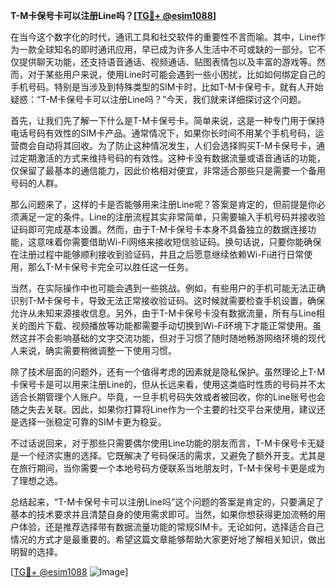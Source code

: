 **T-M卡保号卡可以注册Line吗？[[TG💪+ @esim1088](https://t.me/s/esim1088)]**

在当今这个数字化的时代，通讯工具和社交软件的重要性不言而喻。其中，Line作为一款全球知名的即时通讯应用，早已成为许多人生活中不可或缺的一部分。它不仅提供聊天功能，还支持语音通话、视频通话、贴图表情包以及丰富的游戏等。然而，对于某些用户来说，使用Line时可能会遇到一些小困扰，比如如何绑定自己的手机号码。特别是当涉及到特殊类型的SIM卡时，比如T-M卡保号卡，就有人开始疑惑：“T-M卡保号卡可以注册Line吗？”今天，我们就来详细探讨这个问题。

首先，让我们先了解一下什么是T-M卡保号卡。简单来说，这是一种专门用于保持电话号码有效性的SIM卡产品。通常情况下，如果你长时间不用某个手机号码，运营商会自动将其回收。为了防止这种情况发生，人们会选择购买T-M卡保号卡，通过定期激活的方式来维持号码的有效性。这种卡没有数据流量或语音通话的功能，仅保留了最基本的通信能力，因此价格相对便宜，非常适合那些只是需要一个备用号码的人群。

那么问题来了，这样的卡是否能够用来注册Line呢？答案是肯定的，但前提是你必须满足一定的条件。Line的注册流程其实非常简单，只需要输入手机号码并接收验证码即可完成基本设置。然而，由于T-M卡保号卡本身不具备独立的数据连接功能，这意味着你需要借助Wi-Fi网络来接收短信验证码。换句话说，只要你能确保在注册过程中能够顺利接收到验证码，并且之后愿意继续依赖Wi-Fi进行日常使用，那么T-M卡保号卡完全可以胜任这一任务。

当然，在实际操作中也可能会遇到一些挑战。例如，有些用户的手机可能无法正确识别T-M卡保号卡，导致无法正常接收验证码。这时候就需要检查手机设置，确保允许从未知来源接收信息。另外，由于T-M卡保号卡没有数据流量，所有与Line相关的图片下载、视频播放等功能都需要手动切换到Wi-Fi环境下才能正常使用。虽然这并不会影响基础的文字交流功能，但对于习惯了随时随地畅游网络环境的现代人来说，确实需要稍微调整一下使用习惯。

除了技术层面的问题外，还有一个值得考虑的因素就是隐私保护。虽然理论上T-M卡保号卡是可以用来注册Line的，但从长远来看，使用这类临时性质的号码并不太适合长期管理个人账户。毕竟，一旦手机号码失效或者被回收，你的Line账号也会随之失去关联。因此，如果你打算将Line作为一个主要的社交平台来使用，建议还是选择一张稳定可靠的SIM卡更为稳妥。

不过话说回来，对于那些只需要偶尔使用Line功能的朋友而言，T-M卡保号卡无疑是一个经济实惠的选择。它既解决了号码保活的需求，又避免了额外开支。尤其是在旅行期间，当你需要一个本地号码方便联系当地朋友时，T-M卡保号卡更是成为了理想之选。

总结起来，“T-M卡保号卡可以注册Line吗”这个问题的答案是肯定的，只要满足了基本的技术要求并且清楚自身的使用需求即可。当然，如果你想获得更加流畅的用户体验，还是推荐选择带有数据流量功能的常规SIM卡。无论如何，选择适合自己情况的方式才是最重要的。希望这篇文章能够帮助大家更好地了解相关知识，做出明智的选择。

[[TG💪+ @esim1088](https://t.me/s/esim1088) ![Image](https://i.postimg.cc/4NQfJmqS/Snipaste-2025-05-13-00-14-12.png)]